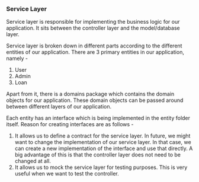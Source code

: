 ### Service Layer

Service layer is responsible for implementing the business logic for our application. It sits between the controller
layer and the model/database layer.

Service layer is broken down in different parts according to the different entities of our application. There are 3
primary entities in our application, namely - 
1. User
2. Admin
3. Loan

Apart from it, there is a domains package which contains the domain objects for our application. These domain objects
can be passed around between different layers of our application. 

Each entity has an interface which is being implemented in the entity folder itself. Reason for creating interfaces
are as follows -
1. It allows us to define a contract for the service layer. In future, we might want to change the implementation of
our service layer. In that case, we can create a new implementation of the interface and use that directly. A big
advantage of this is that the controller layer does not need to be changed at all.
2. It allows us to mock the service layer for testing purposes. This is very useful when we want to test the controller.
